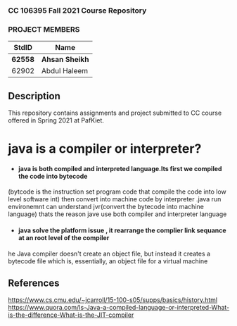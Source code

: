 ### CC 106395 Fall 2021 Course Repository ###

### PROJECT MEMBERS ###

StdID | Name
------------ | -------------
**62558** | **Ahsan Sheikh** 
62902 | Abdul Haleem

## Description ##
This repository contains assignments and project submitted to CC course offered in Spring 2021 at PafKiet.



# java is a compiler or interpreter? #

* #### java is both compiled and interpreted language.Its first we compiled the code into bytecode  
(bytcode is the  instruction set program code that compile the code into low level software int)
then convert into machine code by interpreter .java run environemnt can understand jvr(convert the bytecode into machine language)
thats the reason jave use both compiler and interpreter  language 

* #### java solve the platform issue , it rearrange the complier  link sequance at an root level of the compiler
he Java compiler doesn't create an object file, but instead it creates
 a bytecode file which is, essentially, an object file for a virtual machine 
 
 ## References ##

https://www.cs.cmu.edu/~jcarroll/15-100-s05/supps/basics/history.html
https://www.quora.com/Is-Java-a-compiled-language-or-interpreted-What-is-the-difference-What-is-the-JIT-compiler
